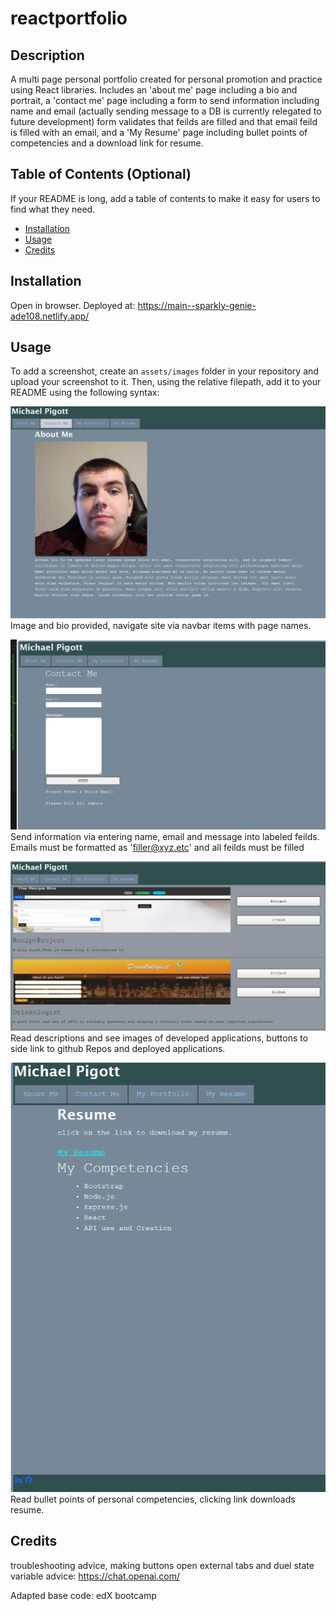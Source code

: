 # reactportfolio

## Description
A multi page personal portfolio created for personal promotion and practice using React libraries.  Includes an 'about me' page including a bio and portrait, a 'contact me' page including a form to send information including name and email (actually sending message to a DB is currently relegated to future development)  form validates that feilds are filled and that email feild is filled with an email, and a 'My Resume' page including bullet points of competencies and a download link for resume.
## Table of Contents (Optional)

If your README is long, add a table of contents to make it easy for users to find what they need.

- [Installation](#installation)
- [Usage](#usage)
- [Credits](#credits)


## Installation
Open in browser.
Deployed at: https://main--sparkly-genie-ade108.netlify.app/

## Usage


To add a screenshot, create an `assets/images` folder in your repository and upload your screenshot to it. Then, using the relative filepath, add it to your README using the following syntax:

![about page](assets/images/aboutpage.png)
 Image and bio provided, navigate site via navbar items with page names.

 ![contact page](assets/images/contactpage.png)
 Send information via entering name, email and message into labeled feilds.  Emails must be formatted as 'filler@xyz.etc' 
 and all feilds must be filled

 ![portfolio page](assets/images/portfoliopage.png)
 Read descriptions and see images of developed applications, buttons to side link to github Repos and deployed applications.

 ![resume page](assets/images/resumepage.png)
 Read bullet points of personal competencies, clicking link downloads resume.

## Credits

troubleshooting advice, making buttons open external tabs and duel state variable advice: https://chat.openai.com/

Adapted base code: edX bootcamp
##

